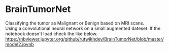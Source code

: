 # BrainTumorNet
Classifying the tumor as Malignant or Benign based on MRI scans.  
Using a convolutional neural network on a small augmented dateset. If the notebook doesn't load check the like below.  
https://nbviewer.jupyter.org/github/rutwikhdev/BrainTumorNet/blob/master/model2.ipynb
